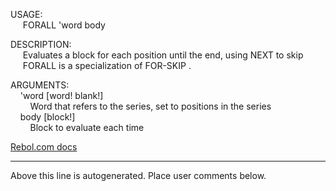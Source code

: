 USAGE:  
&nbsp;&nbsp;&nbsp;&nbsp;&nbsp;FORALL&nbsp;'word&nbsp;body&nbsp;  
  
DESCRIPTION:  
&nbsp;&nbsp;&nbsp;&nbsp;&nbsp;Evaluates&nbsp;a&nbsp;block&nbsp;for&nbsp;each&nbsp;position&nbsp;until&nbsp;the&nbsp;end,&nbsp;using&nbsp;NEXT&nbsp;to&nbsp;skip  
&nbsp;&nbsp;&nbsp;&nbsp;&nbsp;FORALL&nbsp;is&nbsp;a&nbsp;specialization&nbsp;of&nbsp;FOR-SKIP&nbsp;.  
  
ARGUMENTS:  
&nbsp;&nbsp;&nbsp;&nbsp;'word&nbsp;[word!&nbsp;blank!]  
&nbsp;&nbsp;&nbsp;&nbsp;&nbsp;&nbsp;&nbsp;&nbsp;Word&nbsp;that&nbsp;refers&nbsp;to&nbsp;the&nbsp;series,&nbsp;set&nbsp;to&nbsp;positions&nbsp;in&nbsp;the&nbsp;series  
&nbsp;&nbsp;&nbsp;&nbsp;body&nbsp;[block!]  
&nbsp;&nbsp;&nbsp;&nbsp;&nbsp;&nbsp;&nbsp;&nbsp;Block&nbsp;to&nbsp;evaluate&nbsp;each&nbsp;time  

[Rebol.com docs](http://www.rebol.com/r3/docs/functions/forall.html)
___
Above this line is autogenerated. Place user comments below.